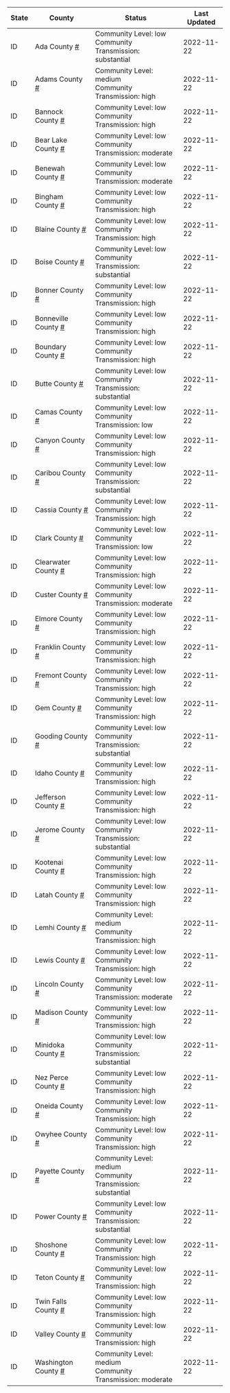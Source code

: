 State | County | Status | Last Updated
--- | --- | --- | --- 
ID | Ada County <a href="#ada_county">#</a> | <a name="ada_county"></a>Community Level: low<br/>Community Transmission: substantial | 2022-11-22
ID | Adams County <a href="#adams_county">#</a> | <a name="adams_county"></a>Community Level: medium<br/>Community Transmission: high | 2022-11-22
ID | Bannock County <a href="#bannock_county">#</a> | <a name="bannock_county"></a>Community Level: low<br/>Community Transmission: high | 2022-11-22
ID | Bear Lake County <a href="#bear_lake_county">#</a> | <a name="bear_lake_county"></a>Community Level: low<br/>Community Transmission: moderate | 2022-11-22
ID | Benewah County <a href="#benewah_county">#</a> | <a name="benewah_county"></a>Community Level: low<br/>Community Transmission: moderate | 2022-11-22
ID | Bingham County <a href="#bingham_county">#</a> | <a name="bingham_county"></a>Community Level: low<br/>Community Transmission: high | 2022-11-22
ID | Blaine County <a href="#blaine_county">#</a> | <a name="blaine_county"></a>Community Level: low<br/>Community Transmission: high | 2022-11-22
ID | Boise County <a href="#boise_county">#</a> | <a name="boise_county"></a>Community Level: low<br/>Community Transmission: substantial | 2022-11-22
ID | Bonner County <a href="#bonner_county">#</a> | <a name="bonner_county"></a>Community Level: low<br/>Community Transmission: high | 2022-11-22
ID | Bonneville County <a href="#bonneville_county">#</a> | <a name="bonneville_county"></a>Community Level: low<br/>Community Transmission: high | 2022-11-22
ID | Boundary County <a href="#boundary_county">#</a> | <a name="boundary_county"></a>Community Level: low<br/>Community Transmission: high | 2022-11-22
ID | Butte County <a href="#butte_county">#</a> | <a name="butte_county"></a>Community Level: low<br/>Community Transmission: substantial | 2022-11-22
ID | Camas County <a href="#camas_county">#</a> | <a name="camas_county"></a>Community Level: low<br/>Community Transmission: low | 2022-11-22
ID | Canyon County <a href="#canyon_county">#</a> | <a name="canyon_county"></a>Community Level: low<br/>Community Transmission: high | 2022-11-22
ID | Caribou County <a href="#caribou_county">#</a> | <a name="caribou_county"></a>Community Level: low<br/>Community Transmission: substantial | 2022-11-22
ID | Cassia County <a href="#cassia_county">#</a> | <a name="cassia_county"></a>Community Level: low<br/>Community Transmission: high | 2022-11-22
ID | Clark County <a href="#clark_county">#</a> | <a name="clark_county"></a>Community Level: low<br/>Community Transmission: low | 2022-11-22
ID | Clearwater County <a href="#clearwater_county">#</a> | <a name="clearwater_county"></a>Community Level: low<br/>Community Transmission: high | 2022-11-22
ID | Custer County <a href="#custer_county">#</a> | <a name="custer_county"></a>Community Level: low<br/>Community Transmission: moderate | 2022-11-22
ID | Elmore County <a href="#elmore_county">#</a> | <a name="elmore_county"></a>Community Level: low<br/>Community Transmission: high | 2022-11-22
ID | Franklin County <a href="#franklin_county">#</a> | <a name="franklin_county"></a>Community Level: low<br/>Community Transmission: high | 2022-11-22
ID | Fremont County <a href="#fremont_county">#</a> | <a name="fremont_county"></a>Community Level: low<br/>Community Transmission: high | 2022-11-22
ID | Gem County <a href="#gem_county">#</a> | <a name="gem_county"></a>Community Level: low<br/>Community Transmission: high | 2022-11-22
ID | Gooding County <a href="#gooding_county">#</a> | <a name="gooding_county"></a>Community Level: low<br/>Community Transmission: substantial | 2022-11-22
ID | Idaho County <a href="#idaho_county">#</a> | <a name="idaho_county"></a>Community Level: low<br/>Community Transmission: high | 2022-11-22
ID | Jefferson County <a href="#jefferson_county">#</a> | <a name="jefferson_county"></a>Community Level: low<br/>Community Transmission: high | 2022-11-22
ID | Jerome County <a href="#jerome_county">#</a> | <a name="jerome_county"></a>Community Level: low<br/>Community Transmission: substantial | 2022-11-22
ID | Kootenai County <a href="#kootenai_county">#</a> | <a name="kootenai_county"></a>Community Level: low<br/>Community Transmission: high | 2022-11-22
ID | Latah County <a href="#latah_county">#</a> | <a name="latah_county"></a>Community Level: low<br/>Community Transmission: high | 2022-11-22
ID | Lemhi County <a href="#lemhi_county">#</a> | <a name="lemhi_county"></a>Community Level: medium<br/>Community Transmission: high | 2022-11-22
ID | Lewis County <a href="#lewis_county">#</a> | <a name="lewis_county"></a>Community Level: low<br/>Community Transmission: high | 2022-11-22
ID | Lincoln County <a href="#lincoln_county">#</a> | <a name="lincoln_county"></a>Community Level: low<br/>Community Transmission: moderate | 2022-11-22
ID | Madison County <a href="#madison_county">#</a> | <a name="madison_county"></a>Community Level: low<br/>Community Transmission: high | 2022-11-22
ID | Minidoka County <a href="#minidoka_county">#</a> | <a name="minidoka_county"></a>Community Level: low<br/>Community Transmission: substantial | 2022-11-22
ID | Nez Perce County <a href="#nez_perce_county">#</a> | <a name="nez_perce_county"></a>Community Level: low<br/>Community Transmission: high | 2022-11-22
ID | Oneida County <a href="#oneida_county">#</a> | <a name="oneida_county"></a>Community Level: low<br/>Community Transmission: high | 2022-11-22
ID | Owyhee County <a href="#owyhee_county">#</a> | <a name="owyhee_county"></a>Community Level: low<br/>Community Transmission: high | 2022-11-22
ID | Payette County <a href="#payette_county">#</a> | <a name="payette_county"></a>Community Level: medium<br/>Community Transmission: substantial | 2022-11-22
ID | Power County <a href="#power_county">#</a> | <a name="power_county"></a>Community Level: low<br/>Community Transmission: substantial | 2022-11-22
ID | Shoshone County <a href="#shoshone_county">#</a> | <a name="shoshone_county"></a>Community Level: low<br/>Community Transmission: high | 2022-11-22
ID | Teton County <a href="#teton_county">#</a> | <a name="teton_county"></a>Community Level: low<br/>Community Transmission: high | 2022-11-22
ID | Twin Falls County <a href="#twin_falls_county">#</a> | <a name="twin_falls_county"></a>Community Level: low<br/>Community Transmission: high | 2022-11-22
ID | Valley County <a href="#valley_county">#</a> | <a name="valley_county"></a>Community Level: low<br/>Community Transmission: high | 2022-11-22
ID | Washington County <a href="#washington_county">#</a> | <a name="washington_county"></a>Community Level: medium<br/>Community Transmission: moderate | 2022-11-22
